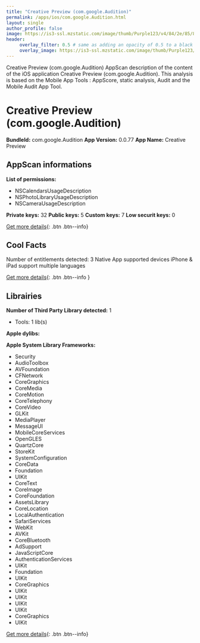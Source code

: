 ```yaml
---
title: "Creative Preview (com.google.Audition)"
permalink: /apps/ios/com.google.Audition.html
layout: single
author_profile: false
image: https://is3-ssl.mzstatic.com/image/thumb/Purple123/v4/84/2e/85/842e85a1-a021-dacb-caa1-062559b09214/mzl.qgfuexnv.png/512x512bb.jpg
header: 
     overlay_filter: 0.5 # same as adding an opacity of 0.5 to a black background
     overlay_image: https://is3-ssl.mzstatic.com/image/thumb/Purple123/v4/84/2e/85/842e85a1-a021-dacb-caa1-062559b09214/mzl.qgfuexnv.png/512x512bb.jpg
---
```

Creative Preview (com.google.Audition) AppScan description of the content of the iOS application Creative Preview (com.google.Audition). This analysis is based on the Mobile App Tools : AppScore, static analysis, Audit and the Mobile Audit App Tool.

# Creative Preview (com.google.Audition)

**BundleId:** com.google.Audition
**App Version:** 0.0.77
**App Name:** Creative Preview


## AppScan informations 

**List of permissions:** 
- NSCalendarsUsageDescription
- NSPhotoLibraryUsageDescription
- NSCameraUsageDescription
  
  
**Private keys:** 32
**Public keys:** 5
**Custom keys:** 7
**Low securit keys:** 0
  
[Get more details](/pricing.html){: .btn .btn--info}

## Cool Facts

Number of entitlements detected: 3
Native App
supported devices iPhone & iPad
support multiple languages
  
[Get more details](/pricing.html){: .btn .btn--info }

## Librairies 
**Number of Third Party Library detected:** 1
- Tools: 1 lib(s)


**Apple dylibs:**


**Apple System Library Frameworks:**
- Security
- AudioToolbox
- AVFoundation
- CFNetwork
- CoreGraphics
- CoreMedia
- CoreMotion
- CoreTelephony
- CoreVideo
- GLKit
- MediaPlayer
- MessageUI
- MobileCoreServices
- OpenGLES
- QuartzCore
- StoreKit
- SystemConfiguration
- CoreData
- Foundation
- UIKit
- CoreText
- CoreImage
- CoreFoundation
- AssetsLibrary
- CoreLocation
- LocalAuthentication
- SafariServices
- WebKit
- AVKit
- CoreBluetooth
- AdSupport
- JavaScriptCore
- AuthenticationServices
- UIKit
- Foundation
- UIKit
- CoreGraphics
- UIKit
- UIKit
- UIKit
- UIKit
- CoreGraphics
- UIKit


  
[Get more details](/pricing.html){: .btn .btn--info}

